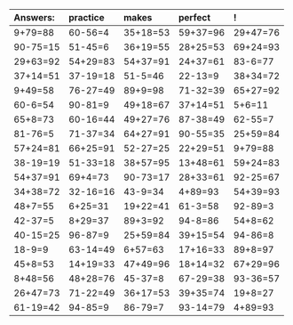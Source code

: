 | Answers: | practice | makes | perfect | ! |
| :--- | :--- | :--- | :--- | :--- |
| 9+79=88 | 60-56=4 | 35+18=53 | 59+37=96 | 29+47=76 | 
| 90-75=15 | 51-45=6 | 36+19=55 | 28+25=53 | 69+24=93 | 
| 29+63=92 | 54+29=83 | 54+37=91 | 24+37=61 | 83-6=77 | 
| 37+14=51 | 37-19=18 | 51-5=46 | 22-13=9 | 38+34=72 | 
| 9+49=58 | 76-27=49 | 89+9=98 | 71-32=39 | 65+27=92 | 
| 60-6=54 | 90-81=9 | 49+18=67 | 37+14=51 | 5+6=11 | 
| 65+8=73 | 60-16=44 | 49+27=76 | 87-38=49 | 62-55=7 | 
| 81-76=5 | 71-37=34 | 64+27=91 | 90-55=35 | 25+59=84 | 
| 57+24=81 | 66+25=91 | 52-27=25 | 22+29=51 | 9+79=88 | 
| 38-19=19 | 51-33=18 | 38+57=95 | 13+48=61 | 59+24=83 | 
| 54+37=91 | 69+4=73 | 90-73=17 | 28+33=61 | 92-25=67 | 
| 34+38=72 | 32-16=16 | 43-9=34 | 4+89=93 | 54+39=93 | 
| 48+7=55 | 6+25=31 | 19+22=41 | 61-3=58 | 92-89=3 | 
| 42-37=5 | 8+29=37 | 89+3=92 | 94-8=86 | 54+8=62 | 
| 40-15=25 | 96-87=9 | 25+59=84 | 39+15=54 | 94-86=8 | 
| 18-9=9 | 63-14=49 | 6+57=63 | 17+16=33 | 89+8=97 | 
| 45+8=53 | 14+19=33 | 47+49=96 | 18+14=32 | 67+29=96 | 
| 8+48=56 | 48+28=76 | 45-37=8 | 67-29=38 | 93-36=57 | 
| 26+47=73 | 71-22=49 | 36+17=53 | 39+35=74 | 19+8=27 | 
| 61-19=42 | 94-85=9 | 86-79=7 | 93-14=79 | 4+89=93 | 
